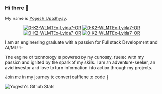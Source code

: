 ### Hi there 👋

My name is [Yogesh Upadhyay](https://yogeshupadhyay.netlify.app). 

<div align = "center">
 
<a href = "mailto:yogeshh2021@gmail.com?subject = Feedback&body = Message" target='_blank'><img src='https://img.shields.io/badge/Gmail-dsrao0712?style=for-the-badge&logo=gmail&logoColor=white' border='0' alt='0-K2-WLMTEx-Lyida7-OR'/></a>
<a href='https://www.linkedin.com/in/yogesh-upadhyay-8169b4190/' target='_blank'><img src='https://img.shields.io/badge/LinkedIn-739a8b143?style=for-the-badge&logo=linkedin&logoColor=white' border='0' alt='0-K2-WLMTEx-Lyida7-OR'/></a>
 <a href='https://github.com/YogeshUpdhyay' target='_blank'><img src='https://img.shields.io/badge/GitHub-dsrao711?style=for-the-badge&logo=github&logoColor=white' border='0' alt='0-K2-WLMTEx-Lyida7-OR'/></a>
 <a href='https://www.hackerrank.com/yogeshh2021' target='_blank'><img src='https://img.shields.io/badge/-Hackerrank-dsrao07?style=for-the-badge&logo=HackerRank&logoColor=white' border='0' alt='0-K2-WLMTEx-Lyida7-OR'/></a>
 
 
</div>


I am an engineering graduate with a passion for Full stack Development and AI/ML! ✨

The engine of technology is powered by my curiosity, fueled with my passion and ignited by the spark of my skills. I am an adventure-seeker, an avid investor and love to turn information into action through my projects.
 
[Join me](mailto:yogeshh2021@gmail.com) in my journey to convert caffiene to code 🌱


![Yogesh's Github Stats](https://github-readme-stats.vercel.app/api?username=YogeshUpdhyay&show_icons=true)
